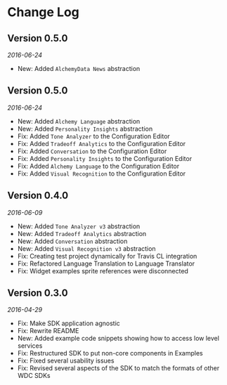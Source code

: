 Change Log
==========
## Version 0.5.0

_2016-06-24_

* New: Added `AlchemyData News` abstraction

## Version 0.5.0

_2016-06-24_

 * New: Added `Alchemy Language` abstraction
 * New: Added `Personality Insights` abstraction
 * Fix: Added `Tone Analyzer` to the Configuration Editor
 * Fix: Added `Tradeoff Analytics` to the Configuration Editor
 * Fix: Added `Conversation` to the Configuration Editor
 * Fix: Added `Personality Insights` to the Configuration Editor
 * Fix: Added `Alchemy Language` to the Configuration Editor
 * Fix: Added `Visual Recognition` to the Configuration Editor

## Version 0.4.0

_2016-06-09_

 * New: Added `Tone Analyzer v3` abstraction
 * New: Added `Tradeoff Analytics` abstraction
 * New: Added `Conversation` abstraction
 * New: Added `Visual Recognition v3` abstraction
 * Fix: Creating test project dynamically for Travis CL integration
 * Fix: Refactored Language Translation to Language Translator
 * Fix: Widget examples sprite references were disconnected

## Version 0.3.0

_2016-04-29_

 * Fix: Make SDK application agnostic
 * Fix: Rewrite README
 * New: Added example code snippets showing how to access low level services
 * Fix: Restructured SDK to put non-core components in Examples
 * Fix: Fixed several usability issues
 * Fix: Revised several aspects of the SDK to match the formats of other WDC SDKs
